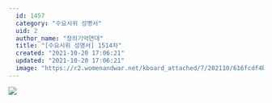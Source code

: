 ```yaml
---
  id: 1457
  category: "수요시위 성명서"
  uid: 2
  author_name: "정의기억연대"
  title: "[수요시위 성명서] 1514차"
  created: "2021-10-20 17:06:21"
  updated: "2021-10-20 17:06:21"
  image: "https://r2.womenandwar.net/kboard_attached/7/202110/616fcdf4bba756747306.jpg"
---
```

![](https://r2.womenandwar.net/kboard_attached/7/202110/616fcdf4bba756747306.jpg)